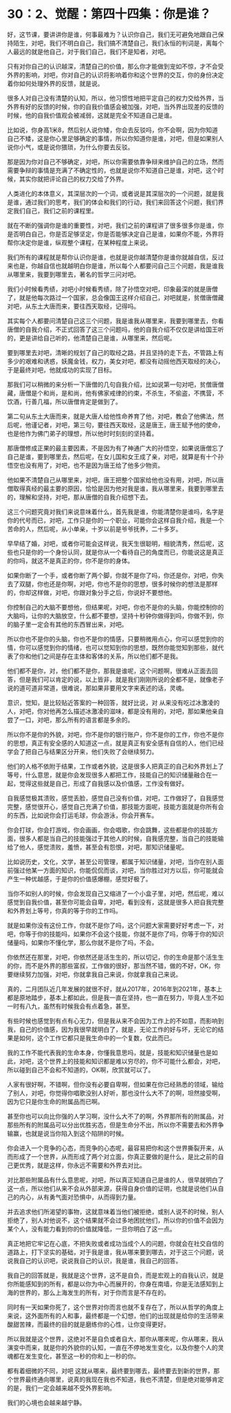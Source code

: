 # 30：2、觉醒：第四十四集：你是谁？

好，这节课，要讲讲你是谁，何事最难为？认识你自己，我们无可避免地跟自己保持陌生，对吧，我们不明白自己，我们搞不清楚自己，我们永恒的判词是，离每个人最远的就是他自己，对于我们自己，我们不是知者，对吧。

只有对你自己的认识越深，清楚自己的价值，那么你才能做到宠如不惊，才不会受外界的影响，对吧，你对自己的认识将影响着你和这个世界的交互，你的身份决定着你如何处理外界的反馈，就是说。

很多人对自己没有清楚的认知，所以，他习惯性地把平定自己的权力交给外界，当外界有好的反馈的时候，你的自我价值感会被加强，对吧，当外界出现差的反馈的时候，他的自我价值观会被减弱，这就是完全不知道自己是谁。

比如说，你身高1米8，然后别人说你矮，你会去反驳吗，你不会啊，因为你知道自己不矮，这是你心里足够确定的事情，所以你知道你是谁，对吧，但是如果别人说你小气，或是说你猥琐，为什么你要去反驳。

那是因为你对自己不够确定，对吧，所以你需要依靠争辩来维护自己的立场，然而需要争辩的事情是充满了不确定性的，也就是说你不知道自己是谁，对吧，这个时候，其实你就把评论自己的权力交给了外界。

人类进化的本体意义，其深层次的一个词，或者说是其深层次的一个问题，就是我是谁，通过我们的思考，我们的体会和我们的行动，我们来回答这个问题，我们界定我们自己，我们之前的课程里。

就在不断的强调你是谁的重要性，对吧，我们之前的课程讲了很多很多你是谁，你是否明白自己，你是否足够坚定，你是否能够决定自己是谁，如果你不能，外界将帮你决定你是谁，纵观整个课程，在某种程度上来说。

我们所有的课程就是帮你认识你是谁，也就是说你越清楚你是谁你就越自信，反过来也是，你越自信也就越明白你是谁，所以每个人都要问自己三个问题，我是谁我从哪里来，我要到哪里去，著名的哲学三问对吧。

我们小时候看秀绩，对吧小时候看秀绩，除了孙悟空对吧，印象最深的就是唐僧了，就是他每次路过一个国家，总会像国王这样介绍自己，对吧就是，贫僧唐僧藏对吧，从东土大唐而来，要往西天取经，记得吗。

其实每个人都要问清楚自己这三个问题，我是谁我从哪里来，我要到哪里去，你看唐僧的自我介绍，不正式回答了这三个问题吗，他的自我介绍不仅仅是讲给国王听的，更是讲给自己听的，他清楚自己是谁，从哪里来，然后呢。

要到哪里去对吧，清晰的规划了自己的取经之路，并且坚持的走下去，不管路上有多少的艰难和诱惑，妖魔金钱，权力，美女对吧，都没有动摇他西天取经的决心，于是最终对吧，他就成功的实现了目标。

那我们可以稍微的来分析一下唐僧的几句自我介绍，比如说第一句对吧，贫僧唐僧藏，唐僧是个和尚，是和尚，他有佛家戒律的约束，不杀生，不偷盗，不携营，不饮酒，行善几福，所以唐僧肯定是做到了。

第二句从东土大唐而来，就是大唐人给他性命养育了他，对吧，教会了他佛法，然后呢，他谨记者，对吧，第三句，要往西天取经，这是唐王，唐王赋予他的使命，也是他作为佛门弟子的理想，所以他时时刻刻的坚持着。

那唐僧修成正果的最主要因素，不是因为有了神通广大的孙悟空，如果说唐僧忘了自己是谁，要到哪里去，然后呢，在女儿国和女王成了亲，对吧，就算是有十个孙悟空也没有用了，对吧，也不是因为唐王给了他多少物资。

他如果不清楚自己从哪里来，对吧，唐王把整个国家给他也没有用，对吧，所以唐僧取得真经的最主要的原因，恰恰是因为他对我是谁，我从哪里来，我要到哪里去的，理解和坚持，对吧，那从唐僧的自我介绍想下去。

这三个问题究竟对我们来说意味着什么，首先我是谁，你能清楚你是谁吗，名字是你的代号而已，对吧，工作只是你的一个职业，可能你会这样自我介绍，我是一个苦命的人，然后呢，从小单亲，十岁以前是爷爷抚养，二十多岁。

早早结了婚，对吧，或者你可能会这样说，我天生很聪明，相貌清秀，然后呢，这些也只是你的一个身份认同，就是你从一个看待自己的角度而已，你能说这是真正的你吗，就这不是真正的你，你不是你的身体。

如果你断了一个手，或者你断了两个脚，你就不是你了吗，你还是你，对吧，你失去了双腿，你也还是你啊，对吧，你也不是你的思想，很多时候你的想法是那样的，你却这样做，对吧，你跟对象分手之后，你说好不要想他。

你控制自己的大脑不要想他，但结果呢，对吧，你也不是你的头脑，你能控制你的大脑吗，让你的大脑放空，什么都不要想，坚持十秒钟你做得到吗，你做不到，你的脑子里一定会有其他的东西冒出来，对吧。

所以你也不是你的头脑，你也不是你的情感，只要稍微用点心，你可以感觉到你的情，你可以感觉到你的情绪，也可以觉知到你的思想，既然你能觉知到那些，就代表了你和他们之间是存在主体和客体的关系，所以他们都不是我。

他们都不是你，对，他们都不是你，那我是谁呢，这个问题啊，很难从正面去回答，但是我们可以肯定的说，以上皆非，就是我们刚刚所说的全都不是，就像老子说的道可道非常道，很难说，那如果非要用文字来表述的话，灵魂。

意识，觉知，是比较贴近答案的一种回答，就好比说，对 从来没有吃过冰激凌的人，对吧，你对他再怎么描述冰激凌的滋味，都是没有用的，对吧，那如果他亲自尝了一口，对吧，那么所有的语言都是多余的。

所以你不是你的外貌，对吧，你不是你的银行账户，你不是你的工作，你也不是你的思想，真正有安全感的人知道这一点，就是真正有安全感有自信的人，他们已经学会了把自己与结果区分开来，他们失败了会继续努力。

他们的人格不依附于结果，工作或者外貌，这是很多人把真正的自己和外界划上了等号，什么意思，就是你会发现很多人都把工作，技能自己的知识储量融合在一起，觉得这些就是自己，形成了自我感以及价值感，工作没有做好。

自我感觉极其溃败，感觉丢脸，感觉自己没有价值，对吧，工作做好了，自我感觉完整，感觉很开心，感觉自己充满了价值，那技能方面呢，技能方面就是你所有会的东西，比如说你会打运毛球，你会游泳，你会开赛车。

你会打球，你会打游戏，你会画画，你会唱歌，你会跳舞，这些都是你的技能方面，很多人都是当自己的技能强过于其他人的时候，自我感完整，当自己的技能输给了他人，感觉溃败，羞愤，甚至会有怨恨，对吧，那知识储量呢。

比如说历史，文化，文学，甚至公司管理，都属于知识储量，对吧，当你在别人面前强过他某一方面的知识，你能侃侃而谈，对吧，当你胜过对方以后，你可能就会产生一种优越感，于是你的价值感爆棚，感觉好极了。

当你不如别人的时候，你会发现自己又缩进了一个小盒子里，对吧，然后呢，难以感觉到自我价值，甚至你可能会自卑，对吧，看到没有，这就是很多人把自我完整和外界划上等号，你真的等于你的工作吗。

就是如果你没有这份工作，你就不是你了吗，这个问题大家需要好好考虑一下，对吧，你等于你的技能吗，如果你不会这个技能，你就不是你了吗，你等于你的知识储量吗，如果你不懂化学，那么你就不是你了吗，不会。

你依然还在那里，对吧，你依然还是活生生的，所以切记，你的生命是那个活生生的你，而不是外界的那些富叔，工作做的很好，那当然不错，做的不好，OK，你要继续努力加强，对吧，你就拿我自己来说，你就拿我自己来说。

真的，二月团队近几年发展的就很不好，就从2017年，2016年到2021年，基本上都是原地踏步，基本上都如此，但是我一直在坚持，也一直在努力，毕竟人生不如一时有八九，虽然有时候我会有点着急，甚至。

有些时候也感觉到有点有心无力，但是我从来不会因为工作上的不如意，而影响到我，自己的价值感，因为我很早就明白了，就是，无论工作的好与坏，无论它的结果是如何，这个工作它都只是我生命中的一个复数，仅此而已。

我的工作不能代表我的生命本身，你懂我意思吗，就是，技能和知识储量也是如此，对吧，这个世界上的技能和知识都是难以穷尽的，你不可能什么都会，对吧，所以碰到自己不会和不知道的，OK啊，欣赏就可以了。

人家有很好啊，不错啊，但你没有必要自卑啊，但如果在你已经熟悉的领域，输给了别人，对吧，你觉得你唱歌没别人好听，那也没什么大不了的啊，坦然接受啊，因为它只是你生命的附属品而已啊。

甚至你也可以向比你强的人学习啊，没什么大不了的啊，外界那所有的附属品，对那些所有的附属品可以分出优胜劣态，但是生命分不出，所以你不需要去和外界争输赢，也就是说当你陷入到这个陷阱的时候。

你会进入一个竞争的心态，而竞争的心态呢，最容易把你和这个世界撕裂开来，从而形成了一个世界，从而形成了两个对立面，你真正要做的是什么，是比之前的自己更优秀，就是这样，你永远不需要和外界去对比。

对比那些附属品有什么意思呢，对吧，所以真正知道自己是谁的人，很早就明白了这一点，所以他们从来不会从外部来源，获得自身价值的证明，也就是说他们从自己的内心，从有勇气面对恐惧中，从而得到力量。

并去追求他们所渴望的事物，这就意味着当他们被拒绝，或别人说不的时候，别人拒绝了，别人对他说不，这个结果就不会过多地困扰他们，所以你的价值不会因为某个人，没有能力看到你的价值就降低，一旦你明白了这一点。

真正地把它牢记在心底，不把失败或者成功当成个人的问题，你就会在社交自信的道路上，打下坚实的基础，对于我是谁，我从哪来要到哪去，对于这三个问题，说说我自己的认识吧，说说我自己的认识，我是谁，我自己的回答。

我自己的回答就是，我就是这个世界，这不是自负，而是宏观上的自我认识，就是你所能感知到的所有，都是以你为中心而展开的，你身在南墙，你是无法感知到上海的世界的，那么上海发生的所有，对于你而言是不存在的。

同时有一天如果你死了，这个世界对你而言也就不复存在了，所以从哲学的角度上来说，这外面所有的人和事，最终都是一个幻想，他们的出现就是给你的生活带来酸甜苦辣，而最终的目的就是磨练你的心性，让你变得更好。

所以我就是这个世界，这绝对不是自负或者自大，那你从哪来呢，你从哪来，我从演变中而来，就是你的外貌你的认知，一直在不停地发生变化，以及你整个人的灵魂都在发生变化，甚至这一秒的你和上一秒的你。

都有着细微的不同，对吧 这就从哪来，最终要到哪去，最终要去到新的世界，那个世界最终通向哪里，说真的我现在我也不知道，我也不清楚，但是绝对能够肯定的是，我们一定会越来越不受外界影响。

我们的心境也会越来越宁静。